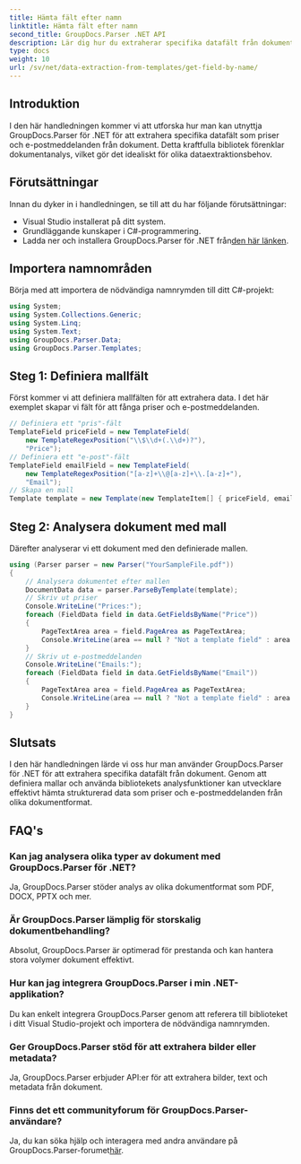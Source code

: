 ```yaml
---
title: Hämta fält efter namn
linktitle: Hämta fält efter namn
second_title: GroupDocs.Parser .NET API
description: Lär dig hur du extraherar specifika datafält från dokument med GroupDocs.Parser för .NET. Steg-för-steg guide med kodexempel.
type: docs
weight: 10
url: /sv/net/data-extraction-from-templates/get-field-by-name/
---
```

## Introduktion
I den här handledningen kommer vi att utforska hur man kan utnyttja GroupDocs.Parser för .NET för att extrahera specifika datafält som priser och e-postmeddelanden från dokument. Detta kraftfulla bibliotek förenklar dokumentanalys, vilket gör det idealiskt för olika dataextraktionsbehov.
## Förutsättningar
Innan du dyker in i handledningen, se till att du har följande förutsättningar:
- Visual Studio installerat på ditt system.
- Grundläggande kunskaper i C#-programmering.
-  Ladda ner och installera GroupDocs.Parser för .NET från[den här länken](https://releases.groupdocs.com/parser/net/).

## Importera namnområden
Börja med att importera de nödvändiga namnrymden till ditt C#-projekt:
```csharp
using System;
using System.Collections.Generic;
using System.Linq;
using System.Text;
using GroupDocs.Parser.Data;
using GroupDocs.Parser.Templates;
```
## Steg 1: Definiera mallfält
Först kommer vi att definiera mallfälten för att extrahera data. I det här exemplet skapar vi fält för att fånga priser och e-postmeddelanden.
```csharp
// Definiera ett "pris"-fält
TemplateField priceField = new TemplateField(
    new TemplateRegexPosition("\\$\\d+(.\\d+)?"),
    "Price");
// Definiera ett "e-post"-fält
TemplateField emailField = new TemplateField(
    new TemplateRegexPosition("[a-z]+\\@[a-z]+\\.[a-z]+"),
    "Email");
// Skapa en mall
Template template = new Template(new TemplateItem[] { priceField, emailField });
```
## Steg 2: Analysera dokument med mall
Därefter analyserar vi ett dokument med den definierade mallen.
```csharp
using (Parser parser = new Parser("YourSampleFile.pdf"))
{
    // Analysera dokumentet efter mallen
    DocumentData data = parser.ParseByTemplate(template);
    // Skriv ut priser
    Console.WriteLine("Prices:");
    foreach (FieldData field in data.GetFieldsByName("Price"))
    {
        PageTextArea area = field.PageArea as PageTextArea;
        Console.WriteLine(area == null ? "Not a template field" : area.Text);
    }
    // Skriv ut e-postmeddelanden
    Console.WriteLine("Emails:");
    foreach (FieldData field in data.GetFieldsByName("Email"))
    {
        PageTextArea area = field.PageArea as PageTextArea;
        Console.WriteLine(area == null ? "Not a template field" : area.Text);
    }
}
```

## Slutsats
I den här handledningen lärde vi oss hur man använder GroupDocs.Parser för .NET för att extrahera specifika datafält från dokument. Genom att definiera mallar och använda bibliotekets analysfunktioner kan utvecklare effektivt hämta strukturerad data som priser och e-postmeddelanden från olika dokumentformat.

## FAQ's
### Kan jag analysera olika typer av dokument med GroupDocs.Parser för .NET?
Ja, GroupDocs.Parser stöder analys av olika dokumentformat som PDF, DOCX, PPTX och mer.
### Är GroupDocs.Parser lämplig för storskalig dokumentbehandling?
Absolut, GroupDocs.Parser är optimerad för prestanda och kan hantera stora volymer dokument effektivt.
### Hur kan jag integrera GroupDocs.Parser i min .NET-applikation?
Du kan enkelt integrera GroupDocs.Parser genom att referera till biblioteket i ditt Visual Studio-projekt och importera de nödvändiga namnrymden.
### Ger GroupDocs.Parser stöd för att extrahera bilder eller metadata?
Ja, GroupDocs.Parser erbjuder API:er för att extrahera bilder, text och metadata från dokument.
### Finns det ett communityforum för GroupDocs.Parser-användare?
 Ja, du kan söka hjälp och interagera med andra användare på GroupDocs.Parser-forumet[här](https://forum.groupdocs.com/c/parser/17).